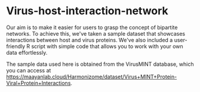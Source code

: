 # Virus-host-interaction-network



Our aim is to make it easier for users to grasp the concept of bipartite networks. To achieve this, we've taken a sample dataset that showcases interactions between host and virus proteins. We've also included a user-friendly R script with simple code that allows you to work with your own data effortlessly.

The sample data used here is obtained from the VirusMINT database, which you can access at https://maayanlab.cloud/Harmonizome/dataset/Virus+MINT+Protein-Viral+Protein+Interactions.






